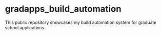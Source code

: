 # gradapps_build_automation
This public repository showcases my build automation system for graduate school applications. 
